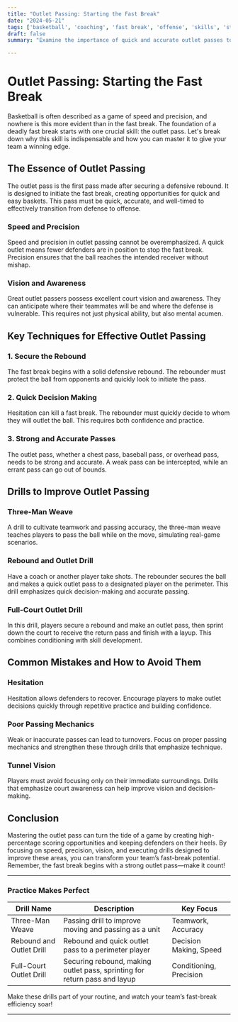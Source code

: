 ```yaml
---
title: "Outlet Passing: Starting the Fast Break"
date: "2024-05-21"
tags: ['basketball', 'coaching', 'fast break', 'offense', 'skills', 'strategy', 'player development', 'passing', 'training']
draft: false
summary: "Examine the importance of quick and accurate outlet passes to initiate fast breaks and create easy scoring opportunities in basketball."

---
```


# Outlet Passing: Starting the Fast Break

Basketball is often described as a game of speed and precision, and nowhere is this more evident than in the fast break. The foundation of a deadly fast break starts with one crucial skill: the outlet pass. Let's break down why this skill is indispensable and how you can master it to give your team a winning edge.

## The Essence of Outlet Passing

The outlet pass is the first pass made after securing a defensive rebound. It is designed to initiate the fast break, creating opportunities for quick and easy baskets. This pass must be quick, accurate, and well-timed to effectively transition from defense to offense.

### Speed and Precision

Speed and precision in outlet passing cannot be overemphasized. A quick outlet means fewer defenders are in position to stop the fast break. Precision ensures that the ball reaches the intended receiver without mishap.

### Vision and Awareness

Great outlet passers possess excellent court vision and awareness. They can anticipate where their teammates will be and where the defense is vulnerable. This requires not just physical ability, but also mental acumen.

## Key Techniques for Effective Outlet Passing

### 1. Secure the Rebound

The fast break begins with a solid defensive rebound. The rebounder must protect the ball from opponents and quickly look to initiate the pass.

### 2. Quick Decision Making

Hesitation can kill a fast break. The rebounder must quickly decide to whom they will outlet the ball. This requires both confidence and practice.

### 3. Strong and Accurate Passes

The outlet pass, whether a chest pass, baseball pass, or overhead pass, needs to be strong and accurate. A weak pass can be intercepted, while an errant pass can go out of bounds.

## Drills to Improve Outlet Passing

### Three-Man Weave

A drill to cultivate teamwork and passing accuracy, the three-man weave teaches players to pass the ball while on the move, simulating real-game scenarios.

### Rebound and Outlet Drill

Have a coach or another player take shots. The rebounder secures the ball and makes a quick outlet pass to a designated player on the perimeter. This drill emphasizes quick decision-making and accurate passing.

### Full-Court Outlet Drill

In this drill, players secure a rebound and make an outlet pass, then sprint down the court to receive the return pass and finish with a layup. This combines conditioning with skill development.

## Common Mistakes and How to Avoid Them

### Hesitation

Hesitation allows defenders to recover. Encourage players to make outlet decisions quickly through repetitive practice and building confidence.

### Poor Passing Mechanics

Weak or inaccurate passes can lead to turnovers. Focus on proper passing mechanics and strengthen these through drills that emphasize technique.

### Tunnel Vision

Players must avoid focusing only on their immediate surroundings. Drills that emphasize court awareness can help improve vision and decision-making.

## Conclusion

Mastering the outlet pass can turn the tide of a game by creating high-percentage scoring opportunities and keeping defenders on their heels. By focusing on speed, precision, vision, and executing drills designed to improve these areas, you can transform your team’s fast-break potential. Remember, the fast break begins with a strong outlet pass—make it count!

---

### Practice Makes Perfect

| Drill Name              | Description                                                                 | Key Focus            |
|-------------------------|-----------------------------------------------------------------------------|----------------------|
| Three-Man Weave         | Passing drill to improve moving and passing as a unit                       | Teamwork, Accuracy   |
| Rebound and Outlet Drill| Rebound and quick outlet pass to a perimeter player                         | Decision Making, Speed|
| Full-Court Outlet Drill | Securing rebound, making outlet pass, sprinting for return pass and layup    | Conditioning, Precision|

Make these drills part of your routine, and watch your team’s fast-break efficiency soar!

---